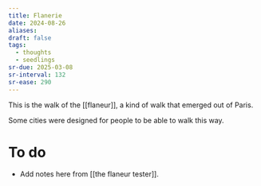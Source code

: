 ```yaml
---
title: Flanerie
date: 2024-08-26
aliases: 
draft: false
tags:
  - thoughts
  - seedlings
sr-due: 2025-03-08
sr-interval: 132
sr-ease: 290
---
```

This is the walk of the [[flaneur]], a kind of walk that emerged out of Paris.

Some cities were designed for people to be able to walk this way.

# To do

- Add notes here from [[the flaneur tester]].